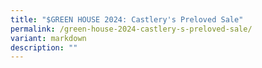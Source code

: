 ```yaml
---
title: "$GREEN HOUSE 2024: Castlery's Preloved Sale"
permalink: /green-house-2024-castlery-s-preloved-sale/
variant: markdown
description: ""
---
```

